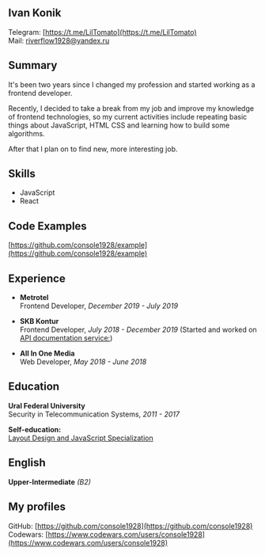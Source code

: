 Ivan Konik
---------

Telegram: [https://t.me/LilTomato](https://t.me/LilTomato)  
Mail: [riverflow1928@yandex.ru](mailto:riverflow1928@yandex.ru)

Summary
---------

It's been two years since I changed my profession and started working as a frontend developer.

Recently, I decided to take a break from my job and improve my knowledge of frontend technologies, so my current activities include repeating basic things about JavaScript, HTML CSS and learning how to build some algorithms.

After that I plan on to find new, more interesting job.

Skills
---------

* JavaScript
* React

Code Examples
---------

[https://github.com/console1928/example](https://github.com/console1928/example)

Experience
---------

* **Metrotel**  
Frontend Developer, *December 2019 - July 2019*

* **SKB Kontur**  
Frontend Developer, *July 2018 - December 2019*
(Started and worked on [API documentation service:](https://developer.kontur.ru/))

* **All In One Media**  
Web Developer, *May 2018 - June 2018*

Education
---------

**Ural Federal University**  
Security in Telecommunication Systems, *2011 - 2017*

**Self-education:**  
[Layout Design and JavaScript Specialization](https://www.coursera.org/account/accomplishments/specialization/certificate/XSNEHEXDL3BQ)

English
---------

**Upper-Intermediate** *(B2)*

My profiles
---------

GitHub: [https://github.com/console1928](https://github.com/console1928)  
Codewars: [https://www.codewars.com/users/console1928](https://www.codewars.com/users/console1928)